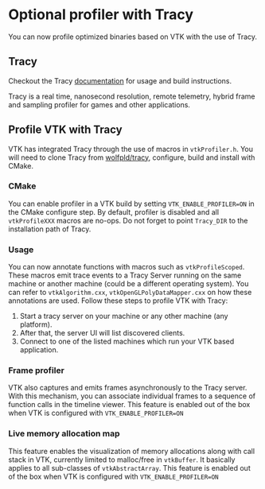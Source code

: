 # Optional profiler with Tracy

You can now profile optimized binaries based on VTK with the use of
Tracy.

## Tracy
Checkout the Tracy [documentation](https://github.com/wolfpld/tracy/releases/latest/download/tracy.pdf)
for usage and build instructions.

Tracy is a real time, nanosecond resolution, remote telemetry, hybrid frame and sampling profiler
for games and other applications.

## Profile VTK with Tracy
VTK has integrated Tracy through the use of macros in `vtkProfiler.h`. You will need to clone Tracy from
[wolfpld/tracy](https://github.com/wolfpld/tracy), configure, build and install with CMake.

### CMake
You can enable profiler in a VTK build by setting `VTK_ENABLE_PROFILER=ON` in the CMake configure step.
By default, profiler is disabled and all `vtkProfileXXX` macros are no-ops. Do not forget to point
`Tracy_DIR` to the installation path of Tracy.

### Usage
You can now annotate functions with macros such as `vtkProfileScoped`.
These macros emit trace events to a Tracy Server running on the same machine or
another machine (could be a different operating system). You can refer to `vtkAlgorithm.cxx`,
`vtkOpenGLPolyDataMapper.cxx` on how these annotations are used. Follow these steps to profile
VTK with Tracy:
1. Start a tracy server on your machine or any other machine (any platform).
2. After that, the server UI will list discovered clients.
3. Connect to one of the listed machines which run your VTK based application.

### Frame profiler
VTK also captures and emits frames asynchronously to the Tracy server. With this mechanism, you can associate
individual frames to a sequence of function calls in the timeline viewer. This feature is enabled out of the box
when VTK is configured with `VTK_ENABLE_PROFILER=ON`

### Live memory allocation map
This feature enables the visualization of memory allocations along with call stack in VTK,
currently limited to malloc/free in `vtkBuffer`. It basically applies to all sub-classes of `vtkAbstractArray`.
This feature is enabled out of the box when VTK is configured with `VTK_ENABLE_PROFILER=ON`
